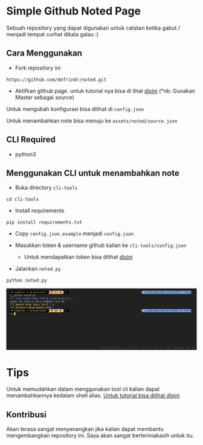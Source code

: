# Simple Github Noted Page
Sebuah repository yang dapat digunakan untuk catatan ketika gabut / menjadi tempat curhat dikala galau :)

## Cara Menggunakan

* Fork repository ini
```
https://github.com/defrindr/noted.git
```
* Aktifkan github page. untuk tutorial nya bisa di lihat [disini](https://help.github.com/en/github/working-with-github-pages/configuring-a-publishing-source-for-your-github-pages-site) (*nb: Gunakan Master sebagai source)

Untuk mengubah konfigurasi bisa dilihat di ```config.json```

Untuk menambahkan note bisa menuju ke ```assets/noted/source.json```

## CLI Required
* python3

## Menggunakan CLI untuk menambahkan note


* Buka directory ```cli-tools```
```
cd cli-tools
```
* Install requirements
```
pip install requirements.txt
```
* Copy ```config.json.example``` menjadi ```config.json```
* Masukkan token & username github kalian ke ```cli-tools/config.json```
    * Untuk mendapatkan token bisa dilihat [disini](https://help.github.com/en/github/authenticating-to-github/creating-a-personal-access-token-for-the-command-line)

* Jalankan ```noted.py```
```
python noted.py
```
![img](assets/images/snapshot.png)

# Tips
Untuk memudahkan dalam menggunakan tool cli kalian dapat menambahkannya kedalam shell alias. [Untuk tutorial bisa dilihat disini](https://shapeshed.com/unix-alias/) 


## Kontribusi
Akan terasa sangat menyenangkan jika kalian dapat membantu mengembangkan repository ini. Saya akan sangat berterimakasih untuk itu.

